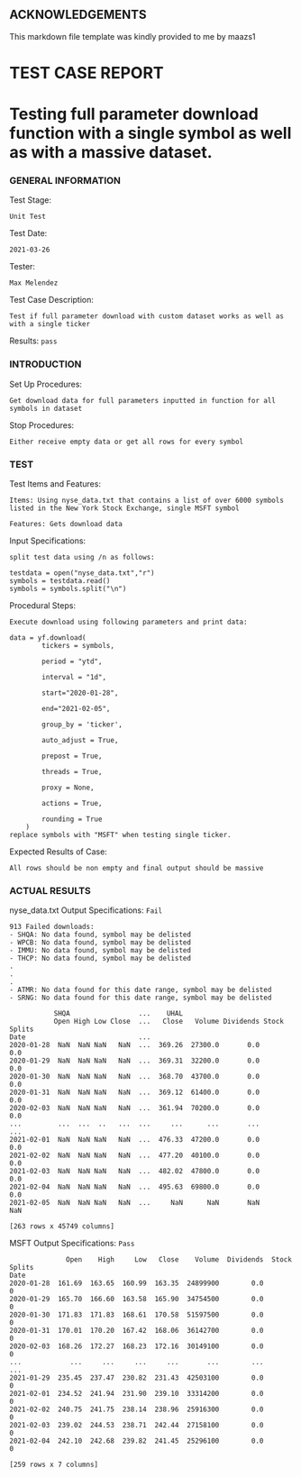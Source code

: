 ## ACKNOWLEDGEMENTS
This markdown file template was kindly provided to me by maazs1


# TEST CASE REPORT

# Testing full parameter download function with a single symbol as well as with a massive dataset.

### GENERAL INFORMATION

Test Stage: 
```
Unit Test
```
Test Date: 
```
2021-03-26
```
Tester: 
```
Max Melendez
```
Test Case Description:
```
Test if full parameter download with custom dataset works as well as with a single ticker
```
Results:  ``pass`` 
### INTRODUCTION
Set Up Procedures: 
```
Get download data for full parameters inputted in function for all symbols in dataset
```
Stop Procedures:
```
Either receive empty data or get all rows for every symbol
```
### TEST
Test Items and Features: 
```
Items: Using nyse_data.txt that contains a list of over 6000 symbols listed in the New York Stock Exchange, single MSFT symbol
```
```
Features: Gets download data
```
Input Specifications: 
```
split test data using /n as follows: 

testdata = open("nyse_data.txt","r")
symbols = testdata.read()
symbols = symbols.split("\n")

```
Procedural Steps: 
```
Execute download using following parameters and print data:

data = yf.download(
        tickers = symbols,

        period = "ytd",

        interval = "1d",

        start="2020-01-28", 
        
        end="2021-02-05",

        group_by = 'ticker',

        auto_adjust = True,

        prepost = True,

        threads = True,

        proxy = None,

        actions = True,

        rounding = True
    )
replace symbols with "MSFT" when testing single ticker.
```
Expected Results of Case:
```
All rows should be non empty and final output should be massive
```
### ACTUAL RESULTS
nyse_data.txt
Output Specifications: ``Fail``
```
913 Failed downloads:
- SHQA: No data found, symbol may be delisted
- WPCB: No data found, symbol may be delisted
- IMMU: No data found, symbol may be delisted
- THCP: No data found, symbol may be delisted
.
.
.
- ATMR: No data found for this date range, symbol may be delisted
- SRNG: No data found for this date range, symbol may be delisted

           SHQA                 ...    UHAL
           Open High Low Close  ...   Close   Volume Dividends Stock Splits
Date                            ...
2020-01-28  NaN  NaN NaN   NaN  ...  369.26  27300.0       0.0          0.0
2020-01-29  NaN  NaN NaN   NaN  ...  369.31  32200.0       0.0          0.0
2020-01-30  NaN  NaN NaN   NaN  ...  368.70  43700.0       0.0          0.0
2020-01-31  NaN  NaN NaN   NaN  ...  369.12  61400.0       0.0          0.0
2020-02-03  NaN  NaN NaN   NaN  ...  361.94  70200.0       0.0          0.0
...         ...  ...  ..   ...  ...     ...      ...       ...          ...
2021-02-01  NaN  NaN NaN   NaN  ...  476.33  47200.0       0.0          0.0
2021-02-02  NaN  NaN NaN   NaN  ...  477.20  40100.0       0.0          0.0
2021-02-03  NaN  NaN NaN   NaN  ...  482.02  47800.0       0.0          0.0
2021-02-04  NaN  NaN NaN   NaN  ...  495.63  69800.0       0.0          0.0
2021-02-05  NaN  NaN NaN   NaN  ...     NaN      NaN       NaN          NaN

[263 rows x 45749 columns]
```
MSFT
Output Specifications: ``Pass``
```
              Open    High     Low   Close    Volume  Dividends  Stock Splits
Date
2020-01-28  161.69  163.65  160.99  163.35  24899900        0.0             0
2020-01-29  165.70  166.60  163.58  165.90  34754500        0.0             0
2020-01-30  171.83  171.83  168.61  170.58  51597500        0.0             0
2020-01-31  170.01  170.20  167.42  168.06  36142700        0.0             0
2020-02-03  168.26  172.27  168.23  172.16  30149100        0.0             0
...            ...     ...     ...     ...       ...        ...           ...
2021-01-29  235.45  237.47  230.82  231.43  42503100        0.0             0
2021-02-01  234.52  241.94  231.90  239.10  33314200        0.0             0
2021-02-02  240.75  241.75  238.14  238.96  25916300        0.0             0
2021-02-03  239.02  244.53  238.71  242.44  27158100        0.0             0
2021-02-04  242.10  242.68  239.82  241.45  25296100        0.0             0

[259 rows x 7 columns]

```